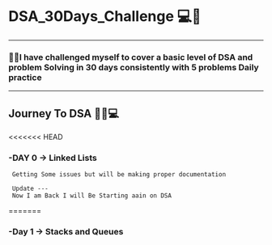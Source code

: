 # DSA_30Days_Challenge 💻🤍

--------------------------------------------------------------------------------------



### 🔰🎉I have challenged myself to cover a basic level of DSA and problem Solving in 30 days consistently with 5 problems Daily practice 





--------------------------------------------------------------------------------------
   ## Journey To DSA 🐱‍🐉💻

   
<<<<<<< HEAD
   ### -DAY 0 ->  Linked Lists 
     Getting Some issues but will be making proper documentation   
     
     Update ---
     Now I am Back I will Be Starting aain on DSA
=======
###  -Day 1 -> Stacks and Queues
